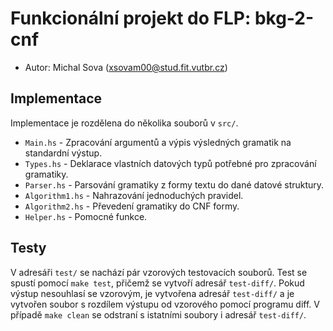 # Funkcionální projekt do FLP: bkg-2-cnf
- Autor: Michal Sova (xsovam00@stud.fit.vutbr.cz)
## Implementace
Implementace je rozdělena do několika souborů v `src/`.
- `Main.hs` - Zpracování argumentů a výpis výsledných gramatik na standardní výstup.
- `Types.hs` - Deklarace vlastních datových typů potřebné pro zpracování gramatiky.
- `Parser.hs` - Parsování gramatiky z formy textu do dané datové struktury.
- `Algorithm1.hs` - Nahrazování jednoduchých pravidel.
- `Algorithm2.hs` - Převedení gramatiky do CNF formy.
- `Helper.hs` - Pomocné funkce.
## Testy
V adresáři `test/` se nachází pár vzorových testovacích souborů. Test se spustí pomocí `make test`, přičemž se vytvoří adresář `test-diff/`. Pokud výstup nesouhlasí se vzorovým, je vytvořena adresář `test-diff/` a je vytvořen soubor s rozdílem výstupu od vzorového pomocí programu diff. V případě `make clean` se odstraní s istatními soubory i adresář `test-diff/`.